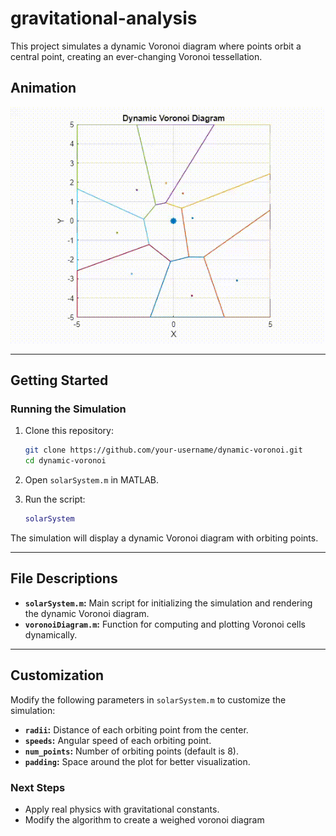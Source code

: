 # gravitational-analysis

This project simulates a dynamic Voronoi diagram where points orbit a central point, creating an ever-changing Voronoi tessellation.

## Animation

![Voronoi Animation](animacion_voronoi.gif)

---

## Getting Started

### Running the Simulation

1. Clone this repository:
   ```bash
   git clone https://github.com/your-username/dynamic-voronoi.git
   cd dynamic-voronoi
   ```

2. Open `solarSystem.m` in MATLAB.

3. Run the script:
   ```matlab
   solarSystem
   ```

The simulation will display a dynamic Voronoi diagram with orbiting points.

---

## File Descriptions

- **`solarSystem.m`:** Main script for initializing the simulation and rendering the dynamic Voronoi diagram.
- **`voronoiDiagram.m`:** Function for computing and plotting Voronoi cells dynamically.

---

## Customization

Modify the following parameters in `solarSystem.m` to customize the simulation:

- **`radii`:** Distance of each orbiting point from the center.
- **`speeds`:** Angular speed of each orbiting point.
- **`num_points`:** Number of orbiting points (default is 8).
- **`padding`:** Space around the plot for better visualization.


### Next Steps
- Apply real physics with gravitational constants.
- Modify the algorithm to create a weighed voronoi diagram
